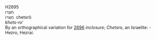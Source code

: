 <body>
  <p>H2695<br>  חצרו  <br> חֶצרוֹ  ‎  chetsrô  <br><i>khets-ro‘ </i><br>By an orthographical variation for <a href="h2696.htm">2696</a>  <i>inclosure</i>; <i>Chetsro</i>, an Israelite: - Hezro, Hezrai.<br></p>
 </body>